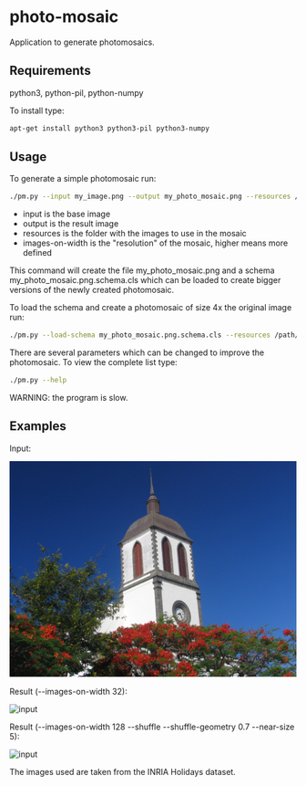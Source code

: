 # photo-mosaic
Application to generate photomosaics.

Requirements
------------

python3, python-pil, python-numpy
    
To install type:

```sh
apt-get install python3 python3-pil python3-numpy
```
    
Usage
------------
  
To generate a simple photomosaic run:

```sh
./pm.py --input my_image.png --output my_photo_mosaic.png --resources /path/to/photos --images-on-width 32
```

- input is the base image
- output is the result image
- resources is the folder with the images to use in the mosaic
- images-on-width is the "resolution" of the mosaic, higher means more defined
 
This command will create the file my_photo_mosaic.png and a schema my_photo_mosaic.png.schema.cls which can be loaded
to create bigger versions of the newly created photomosaic.
    
To load the schema and create a photomosaic of size 4x the original image run:

```sh
./pm.py --load-schema my_photo_mosaic.png.schema.cls --resources /path/to/photos --scale 4 --output my_photo_mosaic_4x.png
```

There are several parameters which can be changed to improve the photomosaic. To view the complete list type:

```sh
./pm.py --help
```

WARNING: the program is slow.

Examples
--------

Input:

![input](https://raw.githubusercontent.com/fdibaldassarre/photo-mosaic/master/examples/input.jpg)

Result (--images-on-width 32):

![input](https://raw.githubusercontent.com/fdibaldassarre/photo-mosaic/master/examples/res32.png)

Result (--images-on-width 128 --shuffle --shuffle-geometry 0.7 --near-size 5):

![input](https://raw.githubusercontent.com/fdibaldassarre/photo-mosaic/master/examples/res128.png)

The images used are taken from the INRIA Holidays dataset.
